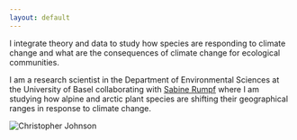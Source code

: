 ```yaml
---
layout: default
---
```


<div class="content-left">
  <p>I integrate theory and data to study how species are responding to climate change and what are the consequences of climate change for ecological communities.</p>
  <p>I am a research scientist in the Department of Environmental Sciences at the University of Basel collaborating with <a href="https://www.eco.duw.unibas.ch/en/" target="_blank" rel="noopener">Sabine Rumpf</a> where I am studying how alpine and arctic plant species are shifting their geographical ranges in response to climate change.</p>
</div>
<div class="content-right">
  <img src="{{ '/images/Chris_homepage.jpg' | relative_url }}" alt="Christopher Johnson" style="max-height: 6in;">
</div>
